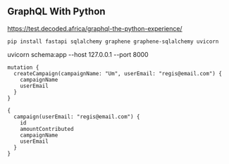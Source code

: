 ## GraphQL With Python

https://test.decoded.africa/graphql-the-python-experience/

```
pip install fastapi sqlalchemy graphene graphene-sqlalchemy uvicorn
```

uvicorn schema:app --host 127.0.0.1 --port 8000


```
mutation {
  createCampaign(campaignName: "Um", userEmail: "regis@email.com") {
    campaignName
    userEmail
  }
}
```


```
{
  campaign(userEmail: "regis@email.com") {
    id
    amountContributed
    campaignName
    userEmail
  }
}

```

